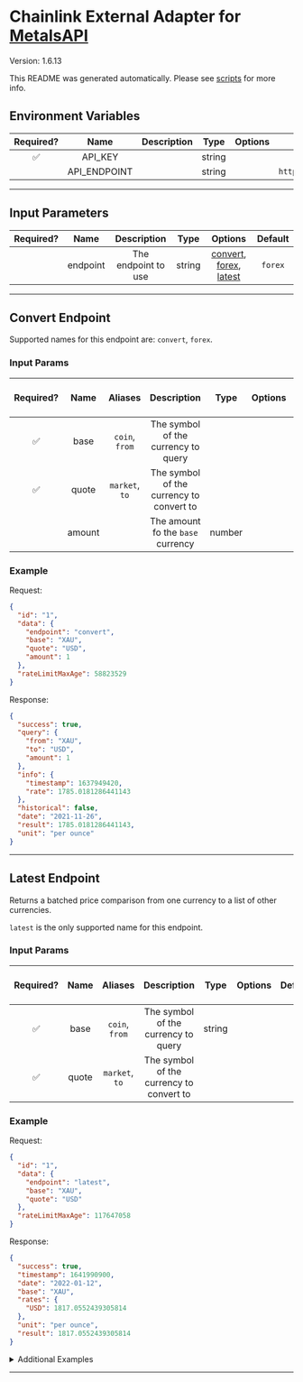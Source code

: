 # Chainlink External Adapter for [MetalsAPI](https://metals-api.com/documentation#convertcurrency)

Version: 1.6.13

This README was generated automatically. Please see [scripts](../../scripts) for more info.

## Environment Variables

| Required? |     Name     | Description |  Type  | Options |           Default           |
| :-------: | :----------: | :---------: | :----: | :-----: | :-------------------------: |
|    ✅     |   API_KEY    |             | string |         |                             |
|           | API_ENDPOINT |             | string |         | `https://some_endpoint.com` |

---

## Input Parameters

| Required? |   Name   |     Description     |  Type  |                                       Options                                        | Default |
| :-------: | :------: | :-----------------: | :----: | :----------------------------------------------------------------------------------: | :-----: |
|           | endpoint | The endpoint to use | string | [convert](#convert-endpoint), [forex](#convert-endpoint), [latest](#latest-endpoint) | `forex` |

---

## Convert Endpoint

Supported names for this endpoint are: `convert`, `forex`.

### Input Params

| Required? |  Name  |    Aliases     |               Description                |  Type  | Options | Default | Depends On | Not Valid With |
| :-------: | :----: | :------------: | :--------------------------------------: | :----: | :-----: | :-----: | :--------: | :------------: |
|    ✅     |  base  | `coin`, `from` |   The symbol of the currency to query    |        |         |         |            |                |
|    ✅     | quote  | `market`, `to` | The symbol of the currency to convert to |        |         |         |            |                |
|           | amount |                |    The amount fo the `base` currency     | number |         |   `1`   |            |                |

### Example

Request:

```json
{
  "id": "1",
  "data": {
    "endpoint": "convert",
    "base": "XAU",
    "quote": "USD",
    "amount": 1
  },
  "rateLimitMaxAge": 58823529
}
```

Response:

```json
{
  "success": true,
  "query": {
    "from": "XAU",
    "to": "USD",
    "amount": 1
  },
  "info": {
    "timestamp": 1637949420,
    "rate": 1785.0181286441143
  },
  "historical": false,
  "date": "2021-11-26",
  "result": 1785.0181286441143,
  "unit": "per ounce"
}
```

---

## Latest Endpoint

Returns a batched price comparison from one currency to a list of other currencies.

`latest` is the only supported name for this endpoint.

### Input Params

| Required? | Name  |    Aliases     |               Description                |  Type  | Options | Default | Depends On | Not Valid With |
| :-------: | :---: | :------------: | :--------------------------------------: | :----: | :-----: | :-----: | :--------: | :------------: |
|    ✅     | base  | `coin`, `from` |   The symbol of the currency to query    | string |         |         |            |                |
|    ✅     | quote | `market`, `to` | The symbol of the currency to convert to |        |         |         |            |                |

### Example

Request:

```json
{
  "id": "1",
  "data": {
    "endpoint": "latest",
    "base": "XAU",
    "quote": "USD"
  },
  "rateLimitMaxAge": 117647058
}
```

Response:

```json
{
  "success": true,
  "timestamp": 1641990900,
  "date": "2022-01-12",
  "base": "XAU",
  "rates": {
    "USD": 1817.0552439305814
  },
  "unit": "per ounce",
  "result": 1817.0552439305814
}
```

<details>
<summary>Additional Examples</summary>

Request:

```json
{
  "id": "1",
  "data": {
    "endpoint": "latest",
    "base": "BTC",
    "quote": ["USD", "XAU"]
  },
  "rateLimitMaxAge": 176470588
}
```

Response:

```json
{
  "success": true,
  "timestamp": 1641990180,
  "date": "2022-01-12",
  "base": "BTC",
  "rates": {
    "XAU": 0.04228229144046888,
    "USD": 42968.36778447169
  },
  "unit": "per ounce",
  "results": [
    [
      {
        "id": "1",
        "data": {
          "endpoint": "latest",
          "base": "BTC",
          "quote": "USD"
        },
        "rateLimitMaxAge": 176470588
      },
      42968.36778447169
    ],
    [
      {
        "id": "1",
        "data": {
          "endpoint": "latest",
          "base": "BTC",
          "quote": "XAU"
        },
        "rateLimitMaxAge": 176470588
      },
      0.04228229144046888
    ]
  ]
}
```

</details>

---
